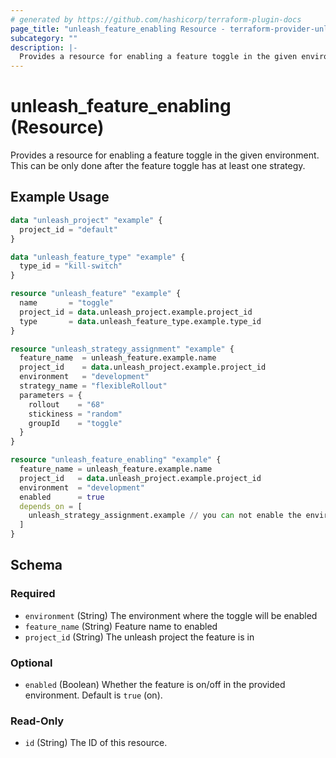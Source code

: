 ```yaml
---
# generated by https://github.com/hashicorp/terraform-plugin-docs
page_title: "unleash_feature_enabling Resource - terraform-provider-unleash"
subcategory: ""
description: |-
  Provides a resource for enabling a feature toggle in the given environment. This can be only done after the feature toggle has at least one strategy.
---
```


# unleash_feature_enabling (Resource)

Provides a resource for enabling a feature toggle in the given environment. This can be only done after the feature toggle has at least one strategy.

## Example Usage

```terraform
data "unleash_project" "example" {
  project_id = "default"
}

data "unleash_feature_type" "example" {
  type_id = "kill-switch"
}

resource "unleash_feature" "example" {
  name       = "toggle"
  project_id = data.unleash_project.example.project_id
  type       = data.unleash_feature_type.example.type_id
}

resource "unleash_strategy_assignment" "example" {
  feature_name  = unleash_feature.example.name
  project_id    = data.unleash_project.example.project_id
  environment   = "development"
  strategy_name = "flexibleRollout"
  parameters = {
    rollout    = "68"
    stickiness = "random"
    groupId    = "toggle"
  }
}

resource "unleash_feature_enabling" "example" {
  feature_name = unleash_feature.example.name
  project_id   = data.unleash_project.example.project_id
  environment  = "development"
  enabled      = true
  depends_on = [
    unleash_strategy_assignment.example // you can not enable the environment before it has strategies
  ]
}
```

<!-- schema generated by tfplugindocs -->
## Schema

### Required

- `environment` (String) The environment where the toggle will be enabled
- `feature_name` (String) Feature name to enabled
- `project_id` (String) The unleash project the feature is in

### Optional

- `enabled` (Boolean) Whether the feature is on/off in the provided environment. Default is `true` (on).

### Read-Only

- `id` (String) The ID of this resource.

